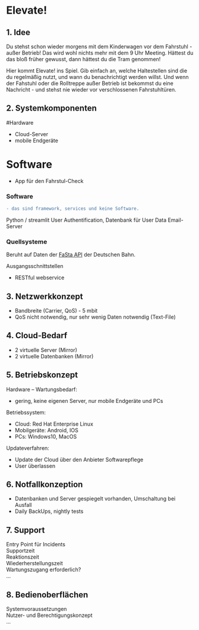 # Elevate!

## 1. Idee
Du stehst schon wieder morgens mit dem Kinderwagen vor dem Fahrstuhl - außer Betrieb! Das wird wohl nichts mehr mit dem 9 Uhr Meeting. Hättest du das bloß früher gewusst, dann hättest du die Tram genommen! 

Hier kommt Elevate! ins Spiel. Gib einfach an, welche Haltestellen sind die du regelmäßig nutzt, und wann du benachrichtigt werden willst. Und wenn der Fahstuhl oder die Rolltreppe außer Betrieb ist bekommst du eine Nachricht - und stehst nie wieder vor verschlossenen Fahrstuhltüren. 

## 2. Systemkomponenten
#Hardware
- Cloud-Server
- mobile Endgeräte

# Software
- App für den Fahrstul-Check

### Software 
```diff
- das sind framework, services und keine Software.
```
Python / streamlit
User Authentification, Datenbank für User Data
Email-Server

### Quellsysteme
Beruht auf Daten der [FaSta API](https://developers.deutschebahn.com/db-api-marketplace/apis/product/fasta) der Deutschen Bahn.

Ausgangsschnittstellen
- RESTful webservice


## 3. Netzwerkkonzept
- Bandbreite (Carrier, QoS) -  5 mbit
- QoS nicht notwendig, nur sehr wenig Daten notwendig (Text-File)

## 4. Cloud-Bedarf
- 2 virtuelle Server (Mirror)
- 2 virtuelle Datenbanken (Mirror)


## 5. Betriebskonzept
Hardware – Wartungsbedarf:
- gering, keine eigenen Server, nur mobile Endgeräte und PCs

Betriebssystem: 
- Cloud: Red Hat Enterprise Linux
- Mobilgeräte: Android, IOS
- PCs: Windows10, MacOS

Updateverfahren:
- Update der Cloud über den Anbieter
Softwarepflege
- User überlassen


## 6. Notfallkonzeption
- Datenbanken und Server gespiegelt vorhanden, Umschaltung bei Ausfall
- Daily BackUps, nightly tests


## 7. Support
Entry Point für Incidents  
Supportzeit  
Reaktionszeit  
Wiederherstellungszeit  
Wartungszugang erforderlich?  
...

## 8. Bedienoberflächen
Systemvoraussetzungen  
Nutzer- und Berechtigungskonzept  
...